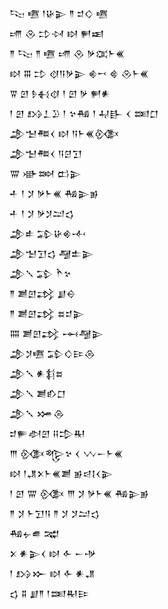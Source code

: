 <div class='block'>
<div class='line'>𒌫 𒍠 𒁹𒄩𒉌 𒈫 𒄑𒄭 𒍠</div>
<div class='line'>𒋬 𒊮 𒄞𒀴 𒊭 𒂍𒀜</div>
<div class='line'>𒈫 𒌫 𒈫 𒍠 𒋬 𒊮 𒃻𒀬𒈨𒌍</div>
<div class='line'>𒊭 𒐋 𒄞 𒋼𒀀𒃻𒉌 𒄯𒍗 𒄵 𒊮𒈨𒌍</div>
<div class='line'>𒐊 𒇻 𒊩𒈬𒋼 𒁹 𒇻 𒃻 𒂍𒀭</div>
<div class='line'>𒁹 𒇻 𒋳𒁇𒊒 𒁹 𒆳𒄀 𒁹 𒄷𒃲 𒌋 𒌅𒆸</div>
<div class='line'>𒂁𒈠𒍣𒌋 𒊭 𒀀𒈨𒌍𒍜</div>
<div class='line'>𒂁𒈠𒍣𒌋 𒀀𒆪𒋛</div>
<div class='line'>𒐌 𒀝𒇷 𒆗𒉌</div>
<div class='line'>𒑏 𒁹 𒋡 𒃻𒈨𒌍 𒄀𒉌𒂊</div>
<div class='line'>𒑏 𒁹 𒋡 𒃻𒋡𒁺𒌓</div>
<div class='line'>𒂁𒑐 𒁉𒄩𒄯𒋾</div>
<div class='line'>𒂁𒈠𒋛𒌓 𒆷𒉺𒉌</div>
<div class='line'>𒂁𒑳 𒁉 𒋻𒆳</div>
<div class='line'>𒈫 𒋢𒇻𒃶 𒋗𒀪</div>
<div class='line'>𒈫 𒋢𒇻𒃶 𒊺𒄑𒉌</div>
<div class='line'>𒐍 𒋢𒇻𒃶 𒆰𒆷𒉌</div>
<div class='line'>𒂁𒋡𒍠 𒁉𒄭𒄿𒁲</div>
<div class='line'>𒂁𒑳 𒀭𒈭𒊺</div>
<div class='line'>𒂁𒑳 𒋢𒁓𒆸</div>
<div class='line'>𒂁𒑳 𒋤𒁲</div>
<div class='line'>𒄑𒊓𒀠𒇻 𒍝𒄠𒊑</div>
<div class='line'>𒐈 𒍜𒈜𒆳 𒌋 𒉼𒀸𒈨𒌍</div>
<div class='line'>𒊭 𒁹𒂗𒉽𒈨𒌍𒋢 𒂊𒁀𒋙𒌋𒉌</div>
<div class='line'>𒁹 𒇻 𒐌 𒍜 𒐈 𒋡 𒃻𒈨𒌍 𒄀𒉌𒂊</div>
<div class='line'>𒈫 𒋡 𒈨𒋛𒀀 𒈫 𒋡 𒋡𒁺𒌓</div>
<div class='line'>𒄀𒉡𒌑 𒉋</div>
<div class='line'>𒉽 𒀭𒉌𒌋 𒊭 𒅆 𒀸𒋩</div>
<div class='line'>𒁹 𒋳𒁍 𒊭 𒅆 𒀭𒂗</div>
<div class='line'>𒌓 𒐉 𒋗𒈫 𒁹𒌅𒊑𒄿</div>
</div>